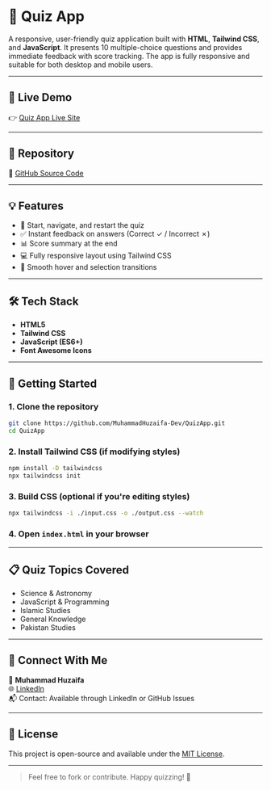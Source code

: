 
# 🧠 Quiz App

A responsive, user-friendly quiz application built with **HTML**, **Tailwind CSS**, and **JavaScript**. It presents 10 multiple-choice questions and provides immediate feedback with score tracking. The app is fully responsive and suitable for both desktop and mobile users.

---

## 🔗 Live Demo

👉 [Quiz App Live Site](https://quiz-app-sable-iota.vercel.app/)

---

## 📂 Repository

🔧 [GitHub Source Code](https://github.com/MuhammadHuzaifa-Dev/QuizApp)

---

## 💡 Features

- 🎯 Start, navigate, and restart the quiz
- ✅ Instant feedback on answers (Correct ✓ / Incorrect ✗)
- 📊 Score summary at the end
- 💻 Fully responsive layout using Tailwind CSS
- 🌙 Smooth hover and selection transitions

---

## 🛠️ Tech Stack

- **HTML5**
- **Tailwind CSS**
- **JavaScript (ES6+)**
- **Font Awesome Icons**

---

## 🚀 Getting Started

### 1. Clone the repository
```bash
git clone https://github.com/MuhammadHuzaifa-Dev/QuizApp.git
cd QuizApp
```

### 2. Install Tailwind CSS (if modifying styles)
```bash
npm install -D tailwindcss
npx tailwindcss init
```

### 3. Build CSS (optional if you're editing styles)
```bash
npx tailwindcss -i ./input.css -o ./output.css --watch
```

### 4. Open `index.html` in your browser

---

## 📋 Quiz Topics Covered

- Science & Astronomy
- JavaScript & Programming
- Islamic Studies
- General Knowledge
- Pakistan Studies

---

## 🤝 Connect With Me

👤 **Muhammad Huzaifa**  
🌐 [LinkedIn](https://www.linkedin.com/in/muhammad-huzaifa-a31907333/)  
📬 Contact: Available through LinkedIn or GitHub Issues

---

## 📜 License

This project is open-source and available under the [MIT License](LICENSE).

---

> Feel free to fork or contribute. Happy quizzing! 🎉
